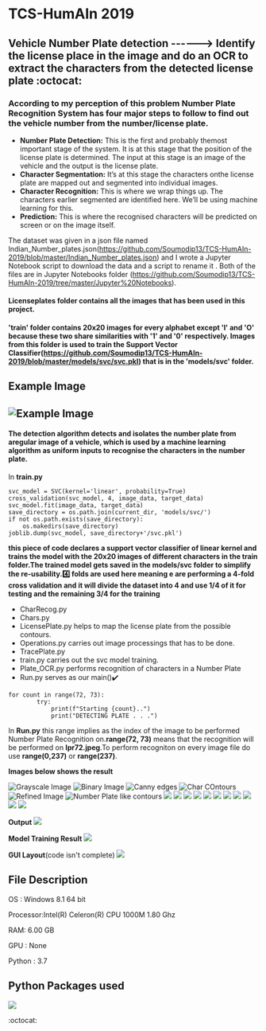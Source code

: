 # TCS-HumAIn 2019
## Vehicle Number Plate detection ------> Identify the license place in the image and do an OCR to extract the characters from the detected license plate :octocat:

### According to my perception of this problem Number Plate Recognition System has four major steps to follow to find out the vehicle number from the number/license plate.
- **Number Plate Detection:** This is the first and probably themost important stage of the system. It is at this stage that the position of the license plate is determined. The input at this stage is an image of the vehicle and the output is the license plate.
- **Character Segmentation:** It’s at this stage the characters onthe license plate are mapped out and segmented into individual images.
- **Character Recognition:** This is where we wrap things up. The characters earlier segmented are identified here. We’ll be using machine learning for this.
- **Prediction:** This is where the recognised characters will be
predicted on screen or on the image itself.

The dataset was given in a json file named Indian_Number_plates.json(https://github.com/Soumodip13/TCS-HumAIn-2019/blob/master/Indian_Number_plates.json) and I wrote a Jupyter Notebook script to download the data and a script to rename it . Both of the files are in Jupyter Notebooks folder (https://github.com/Soumodip13/TCS-HumAIn-2019/tree/master/Jupyter%20Notebooks).

#### **Licenseplates** folder contains all the images that has been used in this project.

#### **'train'** folder contains 20x20 images for every alphabet except 'I' and 'O' because these two share similarities with '1' and '0' respectively. Images from this folder is used to train the Support Vector Classifier(https://github.com/Soumodip13/TCS-HumAIn-2019/blob/master/models/svc/svc.pkl) that is in the 'models/svc' folder.

## Example Image
## ![Example Image](/Licenseplates/lpr72.jpeg)
#### The detection algorithm detects and isolates the number plate from aregular image of a vehicle, which is used by a machine learning algorithm as uniform inputs to recognise the characters in the number plate.

In **train.py**
```
svc_model = SVC(kernel='linear', probability=True)
cross_validation(svc_model, 4, image_data, target_data)
svc_model.fit(image_data, target_data)
save_directory = os.path.join(current_dir, 'models/svc/')
if not os.path.exists(save_directory):
    os.makedirs(save_directory)
joblib.dump(svc_model, save_directory+'/svc.pkl')
```
**this piece of code declares a support vector classifier of linear kernel and trains the model with the 20x20 images of different characters in the train folder.The trained model gets saved in the models/svc folder to simplify the re-usability.:four: folds are used here meaning e are performing a 4-fold cross validation and it will divide the dataset into 4 and use 1/4 of it for testing and the remaining 3/4 for the training**

- CharRecog.py 
- Chars.py
- LicensePlate.py helps to map the license plate from the possible contours.
- Operations.py carries out image processings that has to be done.
- TracePlate.py
- train.py carries out the svc model training.
- Plate_OCR.py performs recognition of characters in a Number Plate
- Run.py serves as our main():heavy_check_mark:

```    
for count in range(72, 73):
        try:
            print(f"Starting {count}..")
            print("DETECTING PLATE . . .")
 ```
 In **Run.py**  this range implies as the index of the image to be performed Number Plate Recognition on.**range(72, 73)** means that the recognition will be performed on **lpr72.jpeg**.To perform recogniton on every image file do use **range(0,237)** or **range(237)**.
 
 **Images below shows the result**
 
 
 ![Grayscale Image](/steps/1a.JPG)
 ![Binary Image](/steps/1b.JPG)
 ![Canny edges](/steps/2a.JPG)
 ![Char COntours](/steps/2b.JPG)
 ![Refined Image](/steps/3.JPG)
 ![Number Plate like contours](/steps/4a.JPG)
 ![](/steps/4b.JPG)
 ![](/steps/5b1.JPG)
 ![](/steps/5b2.JPG)
![](/steps/5c.JPG) 
![](/steps/5d.JPG)
![](/steps/10.JPG) 
![](/steps/5a.JPG)
![](/steps/5b.JPG)
![](/steps/11.JPG)
![](/steps/12.JPG)
![](/steps/14.JPG)

**Output**
![](/Detectedplates/lpr72.jpeg)

**Model Training Result**
![](/trainingresult.JPG)

**GUI Layout**(code isn't complete)
![](/GUI.jpg)


## File Description
OS : Windows 8.1 64 bit 

Processor:Intel(R) Celeron(R) CPU 1000M   1.80 Ghz

RAM: 6.00 GB

GPU : None

Python : 3.7
## Python Packages used
![](/packagesused.JPG)

:octocat:
